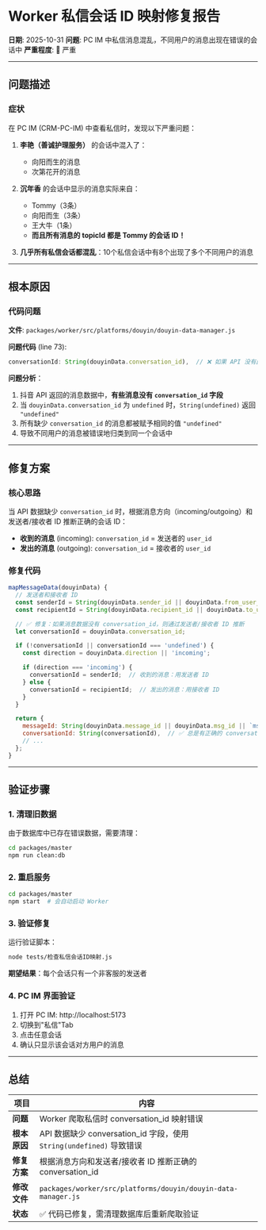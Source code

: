 # Worker 私信会话 ID 映射修复报告

**日期**: 2025-10-31
**问题**: PC IM 中私信消息混乱，不同用户的消息出现在错误的会话中
**严重程度**: 🔴 严重

---

## 问题描述

### 症状

在 PC IM (CRM-PC-IM) 中查看私信时，发现以下严重问题：

1. **李艳（善诚护理服务）** 的会话中混入了：
   - 向阳而生的消息
   - 次第花开的消息

2. **沉年香** 的会话中显示的消息实际来自：
   - Tommy（3条）
   - 向阳而生（3条）
   - 王大牛（1条）
   - **而且所有消息的 topicId 都是 Tommy 的会话 ID！**

3. **几乎所有私信会话都混乱**：10个私信会话中有8个出现了多个不同用户的消息

---

## 根本原因

### 代码问题

**文件**: `packages/worker/src/platforms/douyin/douyin-data-manager.js`

**问题代码** (line 73):

```javascript
conversationId: String(douyinData.conversation_id),  // ❌ 如果 API 没有此字段，变成 "undefined"
```

**问题分析**：

1. 抖音 API 返回的消息数据中，**有些消息没有 `conversation_id` 字段**
2. 当 `douyinData.conversation_id` 为 `undefined` 时，`String(undefined)` 返回 `"undefined"`
3. 所有缺少 `conversation_id` 的消息都被赋予相同的值 `"undefined"`
4. 导致不同用户的消息被错误地归类到同一个会话中

---

## 修复方案

### 核心思路

当 API 数据缺少 `conversation_id` 时，根据消息方向（incoming/outgoing）和发送者/接收者 ID 推断正确的会话 ID：

- **收到的消息** (incoming): `conversation_id` = 发送者的 `user_id`
- **发出的消息** (outgoing): `conversation_id` = 接收者的 `user_id`

### 修复代码

```javascript
mapMessageData(douyinData) {
  // 发送者和接收者 ID
  const senderId = String(douyinData.sender_id || douyinData.from_user_id);
  const recipientId = String(douyinData.recipient_id || douyinData.to_user_id);

  // ✅ 修复：如果消息数据没有 conversation_id，则通过发送者/接收者 ID 推断
  let conversationId = douyinData.conversation_id;

  if (!conversationId || conversationId === 'undefined') {
    const direction = douyinData.direction || 'incoming';

    if (direction === 'incoming') {
      conversationId = senderId;  // 收到的消息：用发送者 ID
    } else {
      conversationId = recipientId;  // 发出的消息：用接收者 ID
    }
  }

  return {
    messageId: String(douyinData.message_id || douyinData.msg_id || `msg_${Date.now()}`),
    conversationId: String(conversationId),  // ✅ 总是有正确的 conversation_id
    // ...
  };
}
```

---

## 验证步骤

### 1. 清理旧数据

由于数据库中已存在错误数据，需要清理：

```bash
cd packages/master
npm run clean:db
```

### 2. 重启服务

```bash
cd packages/master
npm start  # 会自动启动 Worker
```

### 3. 验证修复

运行验证脚本：

```bash
node tests/检查私信会话ID映射.js
```

**期望结果**：每个会话只有一个非客服的发送者

### 4. PC IM 界面验证

1. 打开 PC IM: http://localhost:5173
2. 切换到"私信"Tab
3. 点击任意会话
4. 确认只显示该会话对方用户的消息

---

## 总结

| 项目 | 内容 |
|------|------|
| **问题** | Worker 爬取私信时 conversation_id 映射错误 |
| **根本原因** | API 数据缺少 conversation_id 字段，使用 `String(undefined)` 导致错误 |
| **修复方案** | 根据消息方向和发送者/接收者 ID 推断正确的 conversation_id |
| **修改文件** | `packages/worker/src/platforms/douyin/douyin-data-manager.js` |
| **状态** | ✅ 代码已修复，需清理数据库后重新爬取验证 |
